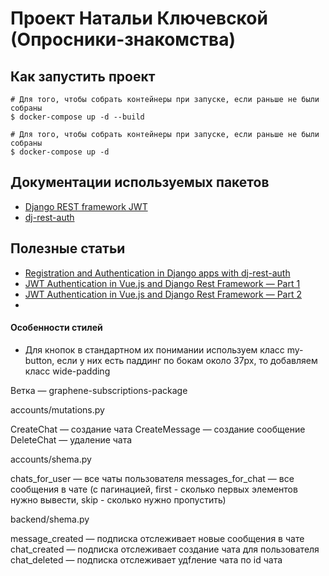 # Проект Натальи Ключевской (Опросники-знакомства)

## Как запустить проект

```
# Для того, чтобы собрать контейнеры при запуске, если раньше не были собраны
$ docker-compose up -d --build

# Для того, чтобы собрать контейнеры при запуске, если раньше не были собраны
$ docker-compose up -d
```

## Документации используемых пакетов

- [Django REST framework JWT](https://jpadilla.github.io/django-rest-framework-jwt)
- [dj-rest-auth](https://dj-rest-auth.readthedocs.io/en/latest/introduction.html)

## Полезные статьи

- [Registration and Authentication in Django apps with dj-rest-auth](https://www.rootstrap.com/blog/registration-and-authentication-in-django-apps-with-dj-rest-auth/)
- [JWT Authentication in Vue.js and Django Rest Framework — Part 1](https://hackernoon.com/jwt-authentication-in-vue-js-and-django-rest-framework-part-1-c40c5c0d4f6e)
- [JWT Authentication in Vue.js and Django Rest Framework — Part 2](https://medium.com/hackernoon/jwt-authentication-in-vue-js-and-django-rest-framework-part-2-788f0ad53ad5)
-

#### Особенности стилей

- Для кнопок в стандартном их понимании используем класс my-button, если у них есть паддинг по бокам около 37px, то добавляем класс wide-padding

Ветка — graphene-subscriptions-package

accounts/mutations.py

CreateChat — создание чата
CreateMessage — создание сообщение
DeleteChat — удаление чата

accounts/shema.py

chats_for_user — все чаты пользователя
messages_for_chat — все сообщения в чате (с пагинацией, first - сколько первых элементов нужно вывести, skip - сколько нужно пропустить)

backend/shema.py

message_created — подписка отслеживает новые сообщения в чате
chat_created — подписка отслеживает создание чата для пользователя
chat_deleted — подписка отслеживает удfление чата по id чата
